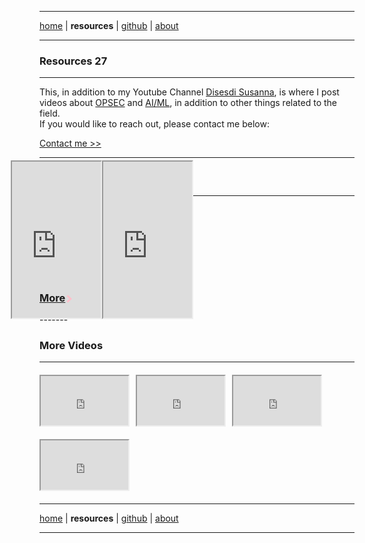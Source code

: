 <!-- In-page CSS start -->

<style>

.arrow {
  border: solid pink;
  border-width: 0 3px 3px 0;
  display: inline-block;
  padding: 3px;
}

.right {
  transform: rotate(-45deg);
  -webkit-transform: rotate(-45deg);
}

.SHORTS {
       display: flex;
      margin-bottom: 10px;
 
}
 .VIDEOS {
display: flex;
justify-content: left;
flex-wrap: wrap;
gap: 10px;
margin: 20px 0;
}
.VIDEOS div {
height: 100px;
width: 200px;
display: flex;
align-items: center;
justify-content: center;
color: white;
font-weight: bold;
border-radius: 5px;
}  
  
</style>

<!-- In-page CSS end -->

-------

[home](https://disesdi.github.io/) \| **resources** \| <a href="https://github.com/disesdi/" target="_blank" rel="noopener noreferrer">github</a> \| <a href="https://anglesofattack.io/about.html" target="_blank" rel="noopener noreferrer">about</a>

-------

### Resources 27

-------

This, in addition to my Youtube Channel <a href="https://www.youtube.com/@disesdi">Disesdi Susanna</a>, is where I post videos about <a href="URL">OPSEC</a> and <a href="URL">AI/ML</a>, in addition to other things related to the field. <br>
If you would like to reach out, please contact me below:

[Contact me >>](https://anglesofattack.io/about.html)

-------

### Shorts

-------

<div class="VIDEOS">
<div class="SHORTS">
<iframe width="142" height="250" src="https://youtube.com/embed/_X_OPqMn684?si=rUwFLSKxz7ynJzWq?feature=share" allowfullscreen></iframe>
  
<iframe width="142" height="250" src="https://youtube.com/embed/nLuSieUljYE?si=LS1uNNeeWbUZhxdJ?feature=share" allowfullscreen></iframe>
</div>
</div>

<h3>
<p><a href="https://zephyrcarter.github.io/disesdi.github.io/MoreShorts.html">More</a><i class="arrow right"></i></p>
</h3>
-------

### More Videos

-------

<div class="VIDEOS">
<iframe width="140" height="79" src="https://www.youtube.com/embed/majXToGxld0?si=YWSRX8IvTkWR1CbX" title="YouTube video player" allow="accelerometer; autoplay; picture-in-picture; web-share" allowfullscreen></iframe>

<iframe width="140" height="79" src="https://www.youtube.com/embed/SlegGuklfxw?si=iVNxu6oSz1WvRw9u" title="YouTube video player"  allow="accelerometer; autoplay; picture-in-picture; web-share" allowfullscreen></iframe>

<iframe width="140" height="79" src="https://www.youtube.com/embed/SlYPuWwPoYk?si=tZmam3nhsPHr93b6" title="YouTube video player" allow="accelerometer; autoplay; picture-in-picture; web-share" allowfullscreen></iframe>
</div>

<div class="VIDEOS">
<iframe width="140" height="79" src="https://www.youtube.com/embed/j1qd2shDVro?si=8ursB8z9BhTvr7RN" title="YouTube video player" allow="accelerometer; autoplay; picture-in-picture; web-share" allowfullscreen></iframe>
</div>

-------

[home](https://disesdi.github.io/) \| **resources** \| <a href="https://github.com/disesdi/" target="_blank" rel="noopener noreferrer">github</a> \| <a href="https://anglesofattack.io/about.html" target="_blank" rel="noopener noreferrer">about</a>

-------






